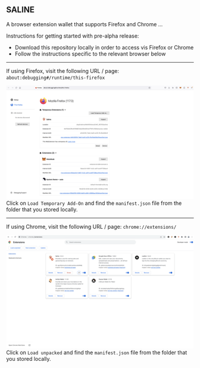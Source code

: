 ## SALINE

A browser extension wallet that supports Firefox and Chrome ...

Instructions for getting started with pre-alpha release:

* Download this repository locally in order to access vis Firefox or Chrome
* Follow the instructions specific to the relevant browser below

-----

If using Firefox, visit the following URL / page: `about:debugging#/runtime/this-firefox`

![LOAD TEMPORARY FIREFOX PLUGIN](img/docs/firefox-temp.png)
Click on `Load Temporary Add-On` and find the `manifest.json` file from the folder that you stored locally.

-----

If using Chrome, visit the following URL / page: `chrome://extensions/`

![LOAD TEMPORARY CHROME PLUGIN](img/docs/chrome-temp.png)
Click on `Load unpacked` and find the `manifest.json` file from the folder that you stored locally.